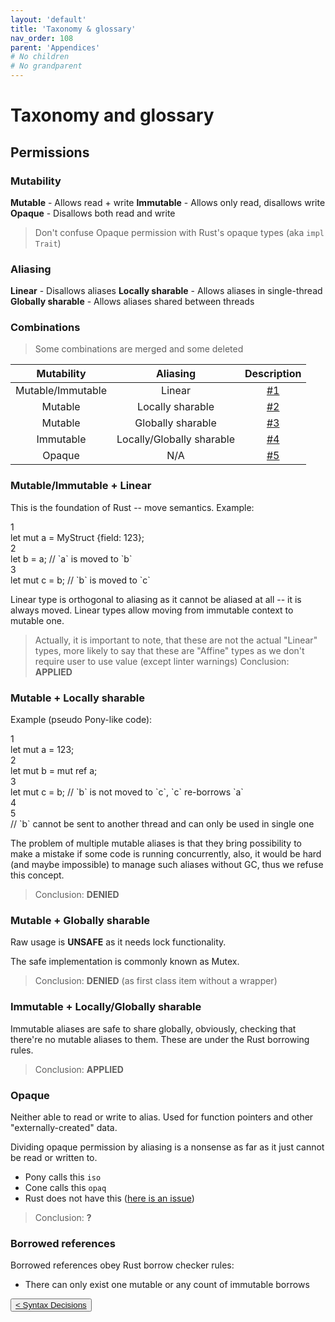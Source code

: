 ```yaml
---
layout: 'default'
title: 'Taxonomy & glossary'
nav_order: 108
parent: 'Appendices'
# No children
# No grandparent
---
```


# Taxonomy and glossary

## Permissions

### Mutability

**Mutable** - Allows read + write
**Immutable** - Allows only read, disallows write
**Opaque** - Disallows both read and write

> Don't confuse Opaque permission with Rust's opaque types (aka `impl Trait`)

### Aliasing

**Linear** - Disallows aliases
**Locally sharable** - Allows aliases in single-thread
**Globally sharable** - Allows aliases shared between threads

### Combinations

> Some combinations are merged and some deleted

| Mutability | Aliasing | Description |
|:----------:|:--------:|:-----------:|
| Mutable/Immutable | Linear | [#1](#mut-imm-lin) |
| Mutable | Locally sharable | [#2](#mut-loc) |
| Mutable | Globally sharable | [#3](#mut-glob) |
| Immutable | Locally/Globally sharable | [#4](#mut-loc-glob) |
| Opaque | N/A | [#5](#opaque) |

### Mutable/Immutable + Linear

This is the foundation of Rust -- move semantics.
Example:

<div class="code-fence highlight-jc hljs">
            <div class="line-num" data-line-num="1">1</div><div class="line"><span class="hljs-keyword">let</span> <span class="hljs-keyword">mut </span><span class="hljs-variable">a</span> <span class="hljs-operator">=</span> MyStruct {field: <span class="hljs-number">123</span>};</div><div class="line-num" data-line-num="2">2</div><div class="line"><span class="hljs-keyword">let</span> <span class="hljs-variable">b</span> <span class="hljs-operator">=</span> a; <span class="hljs-comment">// `a` is moved to `b`</span></div><div class="line-num" data-line-num="3">3</div><div class="line"><span class="hljs-keyword">let</span> <span class="hljs-keyword">mut </span><span class="hljs-variable">c</span> <span class="hljs-operator">=</span> b; <span class="hljs-comment">// `b` is moved to `c`</span></div>
        </div>

Linear type is orthogonal to aliasing as it cannot be aliased at all -- it is always moved.
Linear types allow moving from immutable context to mutable one.

> Actually, it is important to note, that these are not the actual "Linear" types, more likely to say that these are "Affine" types as we don't require user to use value (except linter warnings)
> Conclusion: **APPLIED**

### Mutable + Locally sharable

Example (pseudo Pony-like code):

<div class="code-fence highlight-jc hljs">
            <div class="line-num" data-line-num="1">1</div><div class="line"><span class="hljs-keyword">let</span> <span class="hljs-keyword">mut </span><span class="hljs-variable">a</span> <span class="hljs-operator">=</span> <span class="hljs-number">123</span>;</div><div class="line-num" data-line-num="2">2</div><div class="line"><span class="hljs-keyword">let</span> <span class="hljs-keyword">mut </span><span class="hljs-variable">b</span> <span class="hljs-operator">=</span> <span class="hljs-keyword">mut</span> <span class="hljs-keyword">ref</span> a;</div><div class="line-num" data-line-num="3">3</div><div class="line"><span class="hljs-keyword">let</span> <span class="hljs-keyword">mut </span><span class="hljs-variable">c</span> <span class="hljs-operator">=</span> b; <span class="hljs-comment">// `b` is not moved to `c`, `c` re-borrows `a`</span></div><div class="line-num" data-line-num="4">4</div><div class="line"></div><div class="line-num" data-line-num="5">5</div><div class="line"><span class="hljs-comment">// `b` cannot be sent to another thread and can only be used in single one</span></div>
        </div>

The problem of multiple mutable aliases is that they bring possibility to make a mistake if some code is running concurrently, also, it would be hard (and maybe impossible) to manage such aliases without GC, thus we refuse this concept.

> Conclusion: **DENIED**

### Mutable + Globally sharable

Raw usage is **UNSAFE** as it needs lock functionality.

The safe implementation is commonly known as Mutex.

> Conclusion: **DENIED** (as first class item without a wrapper)

### Immutable + Locally/Globally sharable

Immutable aliases are safe to share globally, obviously, checking that there're no mutable aliases to them.
These are under the Rust borrowing rules.

> Conclusion: **APPLIED**

### Opaque

Neither able to read or write to alias. Used for function pointers and other "externally-created" data.

Dividing opaque permission by aliasing is a nonsense as far as it just cannot be read or written to.

- Pony calls this `iso`
- Cone calls this `opaq`
- Rust does not have this ([here is an issue](https://github.com/rust-lang/rfcs/blob/master/text/1861-extern-types.md))

> Conclusion: **?**

### Borrowed references

Borrowed references obey Rust borrow checker rules:

- There can only exist one mutable or any count of immutable borrows
<div class="nav-btn-block">
    <button class="nav-btn left">
    <a class="link" href="/Jacy-Dev-Book/appendices/syntax-decisions">< Syntax Decisions</a>
</button>

    
</div>
